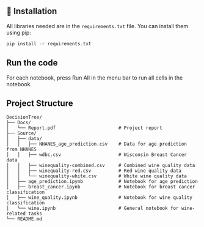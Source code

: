 ## 🚀 Installation
All libraries needed are in the `requirements.txt` file. You can install them using pip:
```bash
pip install -r requirements.txt
```

## Run the code
For each notebook, press Run All in the menu bar to run all cells in the notebook.

## Project Structure
```
DecisionTree/
├── Docs/
│   └── Report.pdf                       # Project report
├── Source/
│   ├── data/
│   │   ├── NHANES_age_prediction.csv    # Data for age prediction from NHANES
│   │   ├── wdbc.csv                     # Wisconsin Breast Cancer data
│   │   ├── winequality-combined.csv     # Combined wine quality data
│   │   ├── winequality-red.csv          # Red wine quality data
│   │   └── winequality-white.csv        # White wine quality data
│   ├── age_prediction.ipynb             # Notebook for age prediction
│   ├── breast_cancer.ipynb              # Notebook for breast cancer classification
│   ├── wine_quality.ipynb               # Notebook for wine quality classification
│   └── wine.ipynb                       # General notebook for wine-related tasks
└── README.md                         
```
